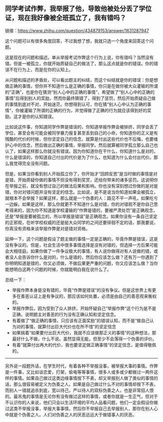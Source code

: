 ## 同学考试作弊，我举报了他，导致他被处分丢了学位证，现在我好像被全班孤立了，我有错吗？

链接：https://www.zhihu.com/question/434879153/answer/1631287947

这个问题可以有很多角度回答，不过我想了想，我就只选一个角度来回答这个问题。


这是现在的问题和描述。单从举报考试作弊这个行为上说，你有错吗？当然没有错。但是一被孤立，你就开始质疑自己的做法了，那么这点就是你的错误。你的错误不在行为上，而是在你的认知上。

从问题和描述的矛盾处，可以看出题主的纠结，而这个纠结就是你的错误：你是想做正确的事情，但你并不知道什么是正确的事情，你只是在做你被大众灌输的所谓的“正确”，也是你在猜测“别人心中的正确的事情”，希望做了“别人心中的正确的事情”后得到别人的奖励，然而你最终猜错了，得到了惩罚，然后开始质疑自己做的事情到底对不对，开始迷茫。你想得到认可，你在猜“别人心中认为正确的事情“，你被灌输了所谓的正确的行为，并觉得做了正确的行为就应该得到好的奖励。这才是你的认知错误。

比如说这件事，你知道同学作弊是错误的，你知道举报作弊会被排挤，同学会丢了学位，甚至会有可能会被同学暴力报复甚至丢到自己的小命，你知道你的正义是有残酷的代价的时候，但你坚定自己的信念，就算是付出这些代价也不后悔，也要维护心中的信念，然后做出正确的事情，举报同学。然后就算被同学孤立那么自己也认了，如果这样那么你就没有错误。因为你知道你在干什么，你知道什么是对的，什么是错误的，你知道自己付出的代价是为了什么，也知道为什么会付出代价。那么我觉得完全没有问题。

但是，如果当你看到别人开始孤立你了，你开始才“回顾反思”是当时做的事情是对是错，开始质疑你做的事情不但没有得到奖赏，还给你带来的诸多惩罚。这说明你在举报之前，就没有想过自己的做法后果和影响。你也没有深刻想过你做的是对是错，你对对错问题并没有坚定的信念。比如说，是不是说当你知道如果会被孤立，就根本不会举报？如果这样，那么就是一个伪善的人：路见不平一声吼，如果吃亏一边躲。如果是这样，那么你就更不不知道什么是对错，你的对错观不是你自己思考得来的，因为你不知道是学校灌输的“作弊是错的，要被严肃处罚”是正确观念，还是“举报是要被孤立的，所以举报是错误”是正确观念。如果你没有一条自己坚定的正邪观，在听学校权威的还是挺大众同学的之间还要徘徊不定的话，那我要说，你真没有资格来谈举报作弊是对是错对资格。



延伸一下，这个问题是假设了题主做的事情一定是正确的，毕竟作弊是错误，这是没有争议的。但是，社会生活中很多事情选择是没有对错的，但选择一方后果可能会大相径庭。如果你做了一件争议极大的事情，有人说你做得对有人说做的错，或者没人会告诉你什么是对的，什么是错的，然后你应该怎么做？还有万一你遇到了你明明知道是错的，你又必须做，不做后果更严重的问题，你又应该怎么做？当你能想明白这两个问题的时候，你就能明白我在说什么了。

总结一下：
- 举报作弊本身是没有错的，毕竟“作弊是错误“的没有争议。但是这世界上有更多在善恶认证上是有争议的，那应该如何处置，必须是由自己的善恶观来衡权的。
- 举报作弊后，因为受到了众人排挤，开始怀疑自己“举报作弊“这个行为是不是正确，说明题主对善恶的行为没有正确认知和坚定信念。
- 有着做了“做正确的事情，只应该有正面奖励”的错误认知，而不是“做自己认为对的事情，就算付出巨大代价也在所不惜”的坚定信念
- 如果揣着“如果要付出巨大代价，我就不应该做那正义的事情”的这种想法，那最好什么不做，什么不说。虽然显得无能，但至少不会落得一个伪善的评价。
- 有着“就算付出再大的代价，我也要坚定做正确事情“的坚定信念，是值得敬佩的。
----
另外说一段题外话，在学生时代，有着各种不举报没事，被举报大事的事情。作弊是一件事，又比如谈恋爱，打架，偷电等等事情，很多人或多或少都做过一两件这样的事情。如果自己做过这类边缘事情按下不表，却又举报别人做了类似的事情的话，那么很容易被定义为伪善之人。如果是自己做过什么不对的事情却按下不表，而别人一错就追杀到底，宽以待己，严以待人的双标伪善之人，也是非常招人恨的。最吊鬼的事情是无论你有没有做过这样的事情，或者你就是一生正气，但对于不认识你的人来说，他们只会以生活环境的平均人品看问题，他们一定会假设你做过这类不举报没事，举报大事事情，然后你不举报自己去举报别人，那你在别人心中就是个伪善之人。人们对伪善之人的厌恶远远大于做错事人的厌恶。
